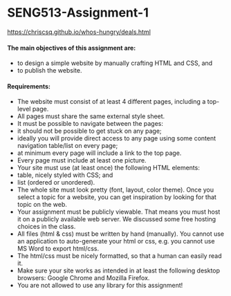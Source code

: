 # SENG513-Assignment-1
https://chriscsq.github.io/whos-hungry/deals.html

#### The main objectives of this assignment are:
- to design a simple website by manually crafting HTML and CSS, and
- to publish the website.


#### Requirements:

- The website must consist of at least 4 different pages, including a top-level page.
- All pages must share the same external style sheet.
- It must be possible to navigate between the pages:
- it should not be possible to get stuck on any page;
- ideally you will provide direct access to any page using some content navigation table/list on every page;
- at minimum every page will include a link to the top page.
- Every page must include at least one picture.
- Your site must use (at least once) the following HTML elements:
- table, nicely styled with CSS; and
- list (ordered or unordered).
- The whole site must look pretty (font, layout, color theme). Once you select a topic for a website, you can get inspiration by looking for that topic on the web.
- Your assignment must be publicly viewable. That means you must host it on a publicly available web server. We discussed some free hosting choices in the class.
- All files (html & css) must be written by hand (manually). You cannot use an application to auto-generate your html or css, e.g. you cannot use MS Word to export html/css.
- The html/css must be nicely formatted, so that a human can easily read it.
- Make sure your site works as intended in at least the following desktop browsers: Google Chrome and Mozilla Firefox.
- You are not allowed to use any library for this assignment!
